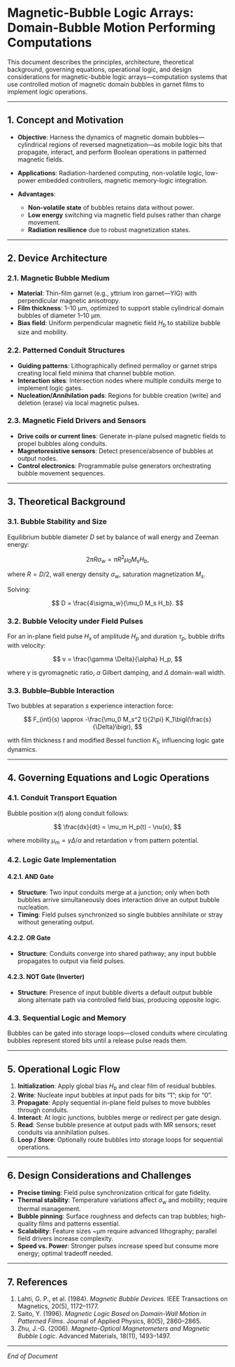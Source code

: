 # Magnetic-Bubble Logic Arrays: Domain-Bubble Motion Performing Computations

This document describes the principles, architecture, theoretical background, governing equations, operational logic, and design considerations for magnetic-bubble logic arrays—computation systems that use controlled motion of magnetic domain bubbles in garnet films to implement logic operations.

---

## 1. Concept and Motivation

* **Objective**: Harness the dynamics of magnetic domain bubbles—cylindrical regions of reversed magnetization—as mobile logic bits that propagate, interact, and perform Boolean operations in patterned magnetic fields.
* **Applications**: Radiation-hardened computing, non-volatile logic, low-power embedded controllers, magnetic memory-logic integration.
* **Advantages**:

  * **Non-volatile state** of bubbles retains data without power.
  * **Low energy** switching via magnetic field pulses rather than charge movement.
  * **Radiation resilience** due to robust magnetization states.

---

## 2. Device Architecture

### 2.1. Magnetic Bubble Medium

* **Material**: Thin-film garnet (e.g., yttrium iron garnet—YIG) with perpendicular magnetic anisotropy.
* **Film thickness**: 1–10 µm, optimized to support stable cylindrical domain bubbles of diameter 1–10 µm.
* **Bias field**: Uniform perpendicular magnetic field $H_b$ to stabilize bubble size and mobility.

### 2.2. Patterned Conduit Structures

* **Guiding patterns**: Lithographically defined permalloy or garnet strips creating local field minima that channel bubble motion.
* **Interaction sites**: Intersection nodes where multiple conduits merge to implement logic gates.
* **Nucleation/Annihilation pads**: Regions for bubble creation (write) and deletion (erase) via local magnetic pulses.

### 2.3. Magnetic Field Drivers and Sensors

* **Drive coils or current lines**: Generate in-plane pulsed magnetic fields to propel bubbles along conduits.
* **Magnetoresistive sensors**: Detect presence/absence of bubbles at output nodes.
* **Control electronics**: Programmable pulse generators orchestrating bubble movement sequences.

---

## 3. Theoretical Background

### 3.1. Bubble Stability and Size

Equilibrium bubble diameter $D$ set by balance of wall energy and Zeeman energy:

$$
2\pi R \sigma_w =
\pi R^2 \mu_0 M_s H_b,
$$

where $R = D/2$, wall energy density $\sigma_w$, saturation magnetization $M_s$.

Solving:

$$
D = \frac{4\sigma_w}{\mu_0 M_s H_b}.
$$

### 3.2. Bubble Velocity under Field Pulses

For an in-plane field pulse $H_x$ of amplitude $H_p$ and duration $\tau_p$, bubble drifts with velocity:

$$
v = \frac{\gamma \Delta}{\alpha} H_p,
$$

where $\gamma$ is gyromagnetic ratio, $\alpha$ Gilbert damping, and $\Delta$ domain-wall width.

### 3.3. Bubble–Bubble Interaction

Two bubbles at separation $s$ experience interaction force:

$$
F_{int}(s) \approx -\frac{\mu_0 M_s^2 t}{2\pi} K_1\bigl(\frac{s}{\Delta}\bigr),
$$

with film thickness $t$ and modified Bessel function $K_1$, influencing logic gate dynamics.

---

## 4. Governing Equations and Logic Operations

### 4.1. Conduit Transport Equation

Bubble position $x(t)$ along conduit follows:

$$
\frac{dx}{dt} = \mu_m H_p(t) - \nu(x),
$$

where mobility $\mu_m = \gamma \Delta / \alpha$ and retardation $\nu$ from pattern potential.

### 4.2. Logic Gate Implementation

#### 4.2.1. AND Gate

* **Structure**: Two input conduits merge at a junction; only when both bubbles arrive simultaneously does interaction drive an output bubble nucleation.
* **Timing**: Field pulses synchronized so single bubbles annihilate or stray without generating output.

#### 4.2.2. OR Gate

* **Structure**: Conduits converge into shared pathway; any input bubble propagates to output via field pulses.

#### 4.2.3. NOT Gate (Inverter)

* **Structure**: Presence of input bubble diverts a default output bubble along alternate path via controlled field bias, producing opposite logic.

### 4.3. Sequential Logic and Memory

Bubbles can be gated into storage loops—closed conduits where circulating bubbles represent stored bits until a release pulse reads them.

---

## 5. Operational Logic Flow

1. **Initialization**: Apply global bias $H_b$ and clear film of residual bubbles.
2. **Write**: Nucleate input bubbles at input pads for bits “1”; skip for “0”.
3. **Propagate**: Apply sequential in-plane field pulses to move bubbles through conduits.
4. **Interact**: At logic junctions, bubbles merge or redirect per gate design.
5. **Read**: Sense bubble presence at output pads with MR sensors; reset conduits via annihilation pulses.
6. **Loop / Store**: Optionally route bubbles into storage loops for sequential operations.

---

## 6. Design Considerations and Challenges

* **Precise timing**: Field pulse synchronization critical for gate fidelity.
* **Thermal stability**: Temperature variations affect $\sigma_w$ and mobility; require thermal management.
* **Bubble pinning**: Surface roughness and defects can trap bubbles; high-quality films and patterns essential.
* **Scalability**: Feature sizes \~µm require advanced lithography; parallel field drivers increase complexity.
* **Speed vs. Power**: Stronger pulses increase speed but consume more energy; optimal tradeoff needed.

---

## 7. References

1. Lahti, G. P., et al. (1984). *Magnetic Bubble Devices*. IEEE Transactions on Magnetics, 20(5), 1172–1177.
2. Saito, Y. (1996). *Magnetic Logic Based on Domain-Wall Motion in Patterned Films*. Journal of Applied Physics, 80(5), 2860–2865.
3. Zhu, J.-G. (2006). *Magneto-Optical Magnetometers and Magnetic Bubble Logic*. Advanced Materials, 18(11), 1493–1497.

---

*End of Document*

